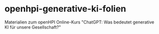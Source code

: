 # openhpi-generative-ki-folien
Materialien zum openHPI Online-Kurs "ChatGPT: Was bedeutet generative KI für unsere Gesellschaft?"
